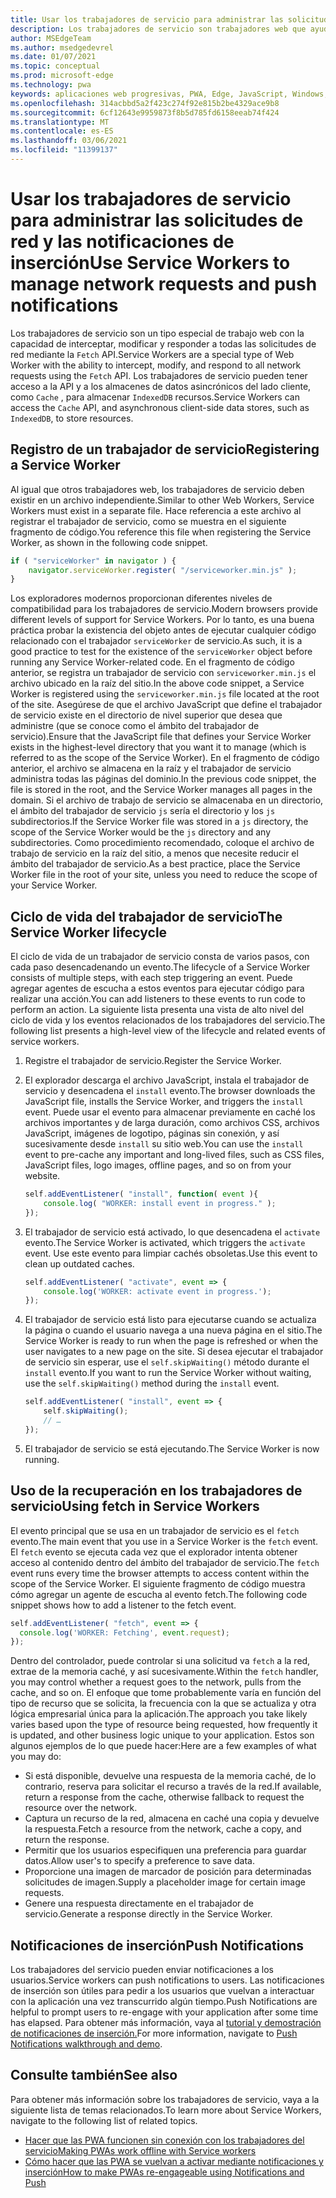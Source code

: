 ```yaml
---
title: Usar los trabajadores de servicio para administrar las solicitudes de red y las notificaciones de inserción
description: Los trabajadores de servicio son trabajadores web que ayudan a mejorar el rendimiento, responder a diferentes condiciones de red y aumentar la conectividad con la aplicación web.
author: MSEdgeTeam
ms.author: msedgedevrel
ms.date: 01/07/2021
ms.topic: conceptual
ms.prod: microsoft-edge
ms.technology: pwa
keywords: aplicaciones web progresivas, PWA, Edge, JavaScript, Windows, UWP, Microsoft Store
ms.openlocfilehash: 314acbbd5a2f423c274f92e815b2be4329ace9b8
ms.sourcegitcommit: 6cf12643e9959873f8b5d785fd6158eeab74f424
ms.translationtype: MT
ms.contentlocale: es-ES
ms.lasthandoff: 03/06/2021
ms.locfileid: "11399137"
---
```

# <a name="use-service-workers-to-manage-network-requests-and-push-notifications"></a><span data-ttu-id="775ef-104">Usar los trabajadores de servicio para administrar las solicitudes de red y las notificaciones de inserción</span><span class="sxs-lookup"><span data-stu-id="775ef-104">Use Service Workers to manage network requests and push notifications</span></span>

<span data-ttu-id="775ef-105">Los trabajadores de servicio son un tipo especial de trabajo web con la capacidad de interceptar, modificar y responder a todas las solicitudes de red mediante la `Fetch` API.</span><span class="sxs-lookup"><span data-stu-id="775ef-105">Service Workers are a special type of Web Worker with the ability to intercept, modify, and respond to all network requests using the `Fetch` API.</span></span>  <span data-ttu-id="775ef-106">Los trabajadores de servicio pueden tener acceso a la API y a los almacenes de datos asincrónicos del lado cliente, como `Cache` , para almacenar `IndexedDB` recursos.</span><span class="sxs-lookup"><span data-stu-id="775ef-106">Service Workers can access the `Cache` API, and asynchronous client-side data stores, such as `IndexedDB`, to store resources.</span></span>  

## <a name="registering-a-service-worker"></a><span data-ttu-id="775ef-107">Registro de un trabajador de servicio</span><span class="sxs-lookup"><span data-stu-id="775ef-107">Registering a Service Worker</span></span>  

<span data-ttu-id="775ef-108">Al igual que otros trabajadores web, los trabajadores de servicio deben existir en un archivo independiente.</span><span class="sxs-lookup"><span data-stu-id="775ef-108">Similar to other Web Workers, Service Workers must exist in a separate file.</span></span> <span data-ttu-id="775ef-109">Hace referencia a este archivo al registrar el trabajador de servicio, como se muestra en el siguiente fragmento de código.</span><span class="sxs-lookup"><span data-stu-id="775ef-109">You reference this file when registering the Service Worker, as shown in the following code snippet.</span></span>  

```javascript
if ( "serviceWorker" in navigator ) {
    navigator.serviceWorker.register( "/serviceworker.min.js" );
}
```  

<span data-ttu-id="775ef-110">Los exploradores modernos proporcionan diferentes niveles de compatibilidad para los trabajadores de servicio.</span><span class="sxs-lookup"><span data-stu-id="775ef-110">Modern browsers provide different levels of support for Service Workers.</span></span> <span data-ttu-id="775ef-111">Por lo tanto, es una buena práctica probar la existencia del objeto antes de ejecutar cualquier código relacionado con el trabajador `serviceWorker` de servicio.</span><span class="sxs-lookup"><span data-stu-id="775ef-111">As such, it is a good practice to test for the existence of the `serviceWorker` object before running any Service Worker-related code.</span></span> <span data-ttu-id="775ef-112">En el fragmento de código anterior, se registra un trabajador de servicio con `serviceworker.min.js` el archivo ubicado en la raíz del sitio.</span><span class="sxs-lookup"><span data-stu-id="775ef-112">In the above code snippet, a Service Worker is registered using the `serviceworker.min.js` file located at the root of the site.</span></span> <span data-ttu-id="775ef-113">Asegúrese de que el archivo JavaScript que define el trabajador de servicio existe en el directorio de nivel superior que desea que administre \(que se conoce como el ámbito del trabajador de servicio\).</span><span class="sxs-lookup"><span data-stu-id="775ef-113">Ensure that the JavaScript file that defines your Service Worker exists in the highest-level directory that you want it to manage \(which is referred to as the scope of the Service Worker\).</span></span>  <span data-ttu-id="775ef-114">En el fragmento de código anterior, el archivo se almacena en la raíz y el trabajador de servicio administra todas las páginas del dominio.</span><span class="sxs-lookup"><span data-stu-id="775ef-114">In the previous code snippet, the file is stored in the root, and the Service Worker manages all pages in the domain.</span></span> <span data-ttu-id="775ef-115">Si el archivo de trabajo de servicio se almacenaba en un directorio, el ámbito del trabajador de servicio `js` sería el directorio y los `js` subdirectorios.</span><span class="sxs-lookup"><span data-stu-id="775ef-115">If the Service Worker file was stored in a `js` directory, the scope of the Service Worker would be the `js` directory and any subdirectories.</span></span>  <span data-ttu-id="775ef-116">Como procedimiento recomendado, coloque el archivo de trabajo de servicio en la raíz del sitio, a menos que necesite reducir el ámbito del trabajador de servicio.</span><span class="sxs-lookup"><span data-stu-id="775ef-116">As a best practice, place the Service Worker file in the root of your site, unless you need to reduce the scope of your Service Worker.</span></span>  

## <a name="the-service-worker-lifecycle"></a><span data-ttu-id="775ef-117">Ciclo de vida del trabajador de servicio</span><span class="sxs-lookup"><span data-stu-id="775ef-117">The Service Worker lifecycle</span></span>  

<span data-ttu-id="775ef-118">El ciclo de vida de un trabajador de servicio consta de varios pasos, con cada paso desencadenando un evento.</span><span class="sxs-lookup"><span data-stu-id="775ef-118">The lifecycle of a Service Worker consists of multiple steps, with each step triggering an event.</span></span> <span data-ttu-id="775ef-119">Puede agregar agentes de escucha a estos eventos para ejecutar código para realizar una acción.</span><span class="sxs-lookup"><span data-stu-id="775ef-119">You can add listeners to these events to run code to perform an action.</span></span> <span data-ttu-id="775ef-120">La siguiente lista presenta una vista de alto nivel del ciclo de vida y los eventos relacionados de los trabajadores del servicio.</span><span class="sxs-lookup"><span data-stu-id="775ef-120">The following list presents a high-level view of the lifecycle and related events of service workers.</span></span> 

1.  <span data-ttu-id="775ef-121">Registre el trabajador de servicio.</span><span class="sxs-lookup"><span data-stu-id="775ef-121">Register the Service Worker.</span></span>  
1.  <span data-ttu-id="775ef-122">El explorador descarga el archivo JavaScript, instala el trabajador de servicio y desencadena el `install` evento.</span><span class="sxs-lookup"><span data-stu-id="775ef-122">The browser downloads the JavaScript file, installs the Service Worker, and triggers the `install` event.</span></span> <span data-ttu-id="775ef-123">Puede usar el evento para almacenar previamente en caché los archivos importantes y de larga duración, como archivos CSS, archivos JavaScript, imágenes de logotipo, páginas sin conexión, y así sucesivamente desde `install` su sitio web.</span><span class="sxs-lookup"><span data-stu-id="775ef-123">You can use the `install` event to pre-cache any important and long-lived files, such as CSS files, JavaScript files, logo images, offline pages, and so on from your website.</span></span>  
    
    ```javascript
    self.addEventListener( "install", function( event ){
        console.log( "WORKER: install event in progress." );
    });
    ```  
    
1.  <span data-ttu-id="775ef-124">El trabajador de servicio está activado, lo que desencadena el `activate` evento.</span><span class="sxs-lookup"><span data-stu-id="775ef-124">The Service Worker is activated, which triggers the `activate` event.</span></span>  <span data-ttu-id="775ef-125">Use este evento para limpiar cachés obsoletas.</span><span class="sxs-lookup"><span data-stu-id="775ef-125">Use this event to clean up outdated caches.</span></span>  
    
    ```javascript
    self.addEventListener( "activate", event => {
        console.log('WORKER: activate event in progress.');
    });
    ```  
    
1.  <span data-ttu-id="775ef-126">El trabajador de servicio está listo para ejecutarse cuando se actualiza la página o cuando el usuario navega a una nueva página en el sitio.</span><span class="sxs-lookup"><span data-stu-id="775ef-126">The Service Worker is ready to run when the page is refreshed or when the user navigates to a new page on the site.</span></span> <span data-ttu-id="775ef-127">Si desea ejecutar el trabajador de servicio sin esperar, use el `self.skipWaiting()` método durante el `install` evento.</span><span class="sxs-lookup"><span data-stu-id="775ef-127">If you want to run the Service Worker without waiting, use the `self.skipWaiting()` method during the `install` event.</span></span>  
    
    ```javascript
    self.addEventListener( "install", event => {
        self.skipWaiting();
        // …
    });
    ```
    
1.  <span data-ttu-id="775ef-128">El trabajador de servicio se está ejecutando.</span><span class="sxs-lookup"><span data-stu-id="775ef-128">The Service Worker is now running.</span></span>     
    
## <a name="using-fetch-in-service-workers"></a><span data-ttu-id="775ef-129">Uso de la recuperación en los trabajadores de servicio</span><span class="sxs-lookup"><span data-stu-id="775ef-129">Using fetch in Service Workers</span></span>  

<span data-ttu-id="775ef-130">El evento principal que se usa en un trabajador de servicio es el `fetch` evento.</span><span class="sxs-lookup"><span data-stu-id="775ef-130">The main event that you use in a Service Worker is the `fetch` event.</span></span>  <span data-ttu-id="775ef-131">El `fetch` evento se ejecuta cada vez que el explorador intenta obtener acceso al contenido dentro del ámbito del trabajador de servicio.</span><span class="sxs-lookup"><span data-stu-id="775ef-131">The `fetch` event runs every time the browser attempts to access content within the scope of the Service Worker.</span></span> <span data-ttu-id="775ef-132">El siguiente fragmento de código muestra cómo agregar un agente de escucha al evento fetch.</span><span class="sxs-lookup"><span data-stu-id="775ef-132">The following code snippet shows how to add a listener to the fetch event.</span></span>  

```javascript
self.addEventListener( "fetch", event => {
  console.log('WORKER: Fetching', event.request);
});
```  

<span data-ttu-id="775ef-133">Dentro del controlador, puede controlar si una solicitud va `fetch` a la red, extrae de la memoria caché, y así sucesivamente.</span><span class="sxs-lookup"><span data-stu-id="775ef-133">Within the `fetch` handler, you may control whether a request goes to the network, pulls from the cache, and so on.</span></span>  <span data-ttu-id="775ef-134">El enfoque que tome probablemente varía en función del tipo de recurso que se solicita, la frecuencia con la que se actualiza y otra lógica empresarial única para la aplicación.</span><span class="sxs-lookup"><span data-stu-id="775ef-134">The approach you take likely varies based upon the type of resource being requested, how frequently it is updated, and other business logic unique to your application.</span></span>  <span data-ttu-id="775ef-135">Estos son algunos ejemplos de lo que puede hacer:</span><span class="sxs-lookup"><span data-stu-id="775ef-135">Here are a few examples of what you may do:</span></span>  

*   <span data-ttu-id="775ef-136">Si está disponible, devuelve una respuesta de la memoria caché, de lo contrario, reserva para solicitar el recurso a través de la red.</span><span class="sxs-lookup"><span data-stu-id="775ef-136">If available, return a response from the cache, otherwise fallback to request the resource over the network.</span></span>  
*   <span data-ttu-id="775ef-137">Captura un recurso de la red, almacena en caché una copia y devuelve la respuesta.</span><span class="sxs-lookup"><span data-stu-id="775ef-137">Fetch a resource from the network, cache a copy, and return the response.</span></span>
*   <span data-ttu-id="775ef-138">Permitir que los usuarios especifiquen una preferencia para guardar datos.</span><span class="sxs-lookup"><span data-stu-id="775ef-138">Allow user's to specify a preference to save data.</span></span> 
*   <span data-ttu-id="775ef-139">Proporcione una imagen de marcador de posición para determinadas solicitudes de imagen.</span><span class="sxs-lookup"><span data-stu-id="775ef-139">Supply a placeholder image for certain image requests.</span></span>  
*   <span data-ttu-id="775ef-140">Genere una respuesta directamente en el trabajador de servicio.</span><span class="sxs-lookup"><span data-stu-id="775ef-140">Generate a response directly in the Service Worker.</span></span>  
    
## <a name="push-notifications"></a><span data-ttu-id="775ef-141">Notificaciones de inserción</span><span class="sxs-lookup"><span data-stu-id="775ef-141">Push Notifications</span></span>  

<span data-ttu-id="775ef-142">Los trabajadores del servicio pueden enviar notificaciones a los usuarios.</span><span class="sxs-lookup"><span data-stu-id="775ef-142">Service workers can push notifications to users.</span></span> <span data-ttu-id="775ef-143">Las notificaciones de inserción son útiles para pedir a los usuarios que vuelvan a interactuar con la aplicación una vez transcurrido algún tiempo.</span><span class="sxs-lookup"><span data-stu-id="775ef-143">Push Notifications are helpful to prompt users to re-engage with your application after some time has elapsed.</span></span> <span data-ttu-id="775ef-144">Para obtener más información, vaya al [tutorial y demostración de notificaciones de inserción.][AzurewebsitesWebpushdemo]</span><span class="sxs-lookup"><span data-stu-id="775ef-144">For more information, navigate to [Push Notifications walkthrough and demo][AzurewebsitesWebpushdemo].</span></span>  

## <a name="see-also"></a><span data-ttu-id="775ef-145">Consulte también</span><span class="sxs-lookup"><span data-stu-id="775ef-145">See also</span></span>  

<span data-ttu-id="775ef-146">Para obtener más información sobre los trabajadores de servicio, vaya a la siguiente lista de temas relacionados.</span><span class="sxs-lookup"><span data-stu-id="775ef-146">To learn more about Service Workers, navigate to the following list of related topics.</span></span>  

*   [<span data-ttu-id="775ef-147">Hacer que las PWA funcionen sin conexión con los trabajadores del servicio</span><span class="sxs-lookup"><span data-stu-id="775ef-147">Making PWAs work offline with Service workers</span></span>][MDNPwasMakingOfflineServiceWorkers]  
*   [<span data-ttu-id="775ef-148">Cómo hacer que las PWA se vuelvan a activar mediante notificaciones y inserción</span><span class="sxs-lookup"><span data-stu-id="775ef-148">How to make PWAs re-engageable using Notifications and Push</span></span>][MDNPwasMakeReengageablesingNotificationsPush]  
    
<!-- links -->  

[AzurewebsitesWebpushdemo]: https://webpushdemo.azurewebsites.net "Notificaciones de inserción web |  Demostraciones de Microsoft Edge"  

[MDNPwasMakingOfflineServiceWorkers]: https://developer.mozilla.org/docs/Web/Progressive_web_apps/Offline_Service_workers "Hacer que las PWA funcionen sin conexión con los trabajadores de servicio: pwas | MDN"  
[MDNPwasMakeReengageablesingNotificationsPush]: https://developer.mozilla.org/docs/Web/Progressive_web_apps/Re-engageable_Notifications_Push "Cómo hacer que las PWA vuelvan a interactuar con notificaciones e inserción: pwas | MDN"  
